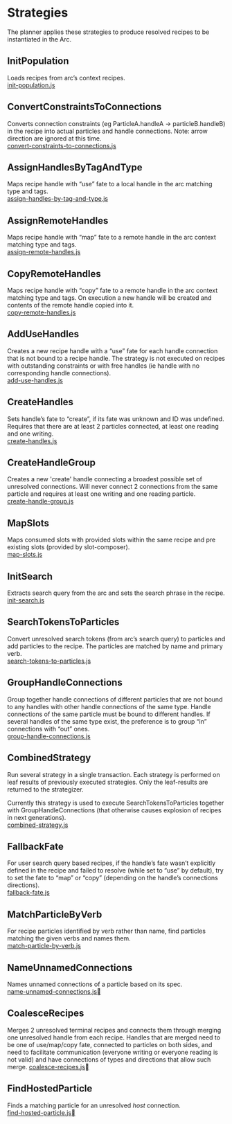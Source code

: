 # Strategies

The planner applies these strategies to produce resolved recipes to be instantiated in the Arc.

## InitPopulation
Loads recipes from arc’s context recipes.<br/>
[init-population.js](https://github.com/PolymerLabs/arcs/blob/master/runtime/strategies/init-population.js)

## ConvertConstraintsToConnections
Converts connection constraints (eg ParticleA.handleA -> particleB.handleB) in the recipe into actual particles and handle connections.
Note: arrow direction are ignored at this time.<br/>
[convert-constraints-to-connections.js](https://github.com/PolymerLabs/arcs/blob/master/runtime/strategies/convert-constraints-to-connections.js)

## AssignHandlesByTagAndType
Maps recipe handle with “use” fate to a local handle in the arc matching type and tags.<br/>
[assign-handles-by-tag-and-type.js](https://github.com/PolymerLabs/arcs/blob/master/runtime/strategies/assign-handles-by-tag-and-type.js)

## AssignRemoteHandles
Maps recipe handle with “map” fate to a remote handle in the arc context matching type and tags.<br/>
[assign-remote-handles.js](https://github.com/PolymerLabs/arcs/blob/master/runtime/strategies/assign-remote-handles.js)

## CopyRemoteHandles
Maps recipe handle with “copy” fate to a remote handle in the arc context matching type and tags. On execution a new handle will be created and contents of the remote handle copied into it.<br/>
[copy-remote-handles.js](https://github.com/PolymerLabs/arcs/blob/master/runtime/strategies/copy-remote-handles.js)

## AddUseHandles
Creates a new recipe handle with a “use” fate for each handle connection that is not bound to a recipe handle.
The strategy is not executed on recipes with outstanding constraints or with free handles (ie handle with no corresponding handle connections).<br/>
[add-use-handles.js](https://github.com/PolymerLabs/arcs/blob/master/runtime/strategies/add-use-handles.js)

## CreateHandles
Sets handle’s fate to “create”, if its fate was unknown and ID was undefined.
Requires that there are at least 2 particles connected, at least one reading and one writing.<br/>
[create-handles.js](https://github.com/PolymerLabs/arcs/blob/master/runtime/strategies/create-handles.js)

## CreateHandleGroup
Creates a new 'create' handle connecting a broadest possible set of unresolved connections.
Will never connect 2 connections from the same particle and requires at least one writing and one reading particle.<br/>
[create-handle-group.js](https://github.com/PolymerLabs/arcs/blob/master/runtime/strategies/create-handle-group.js)

## MapSlots
Maps consumed slots with provided slots within the same recipe and pre existing slots (provided by slot-composer).<br/>
[map-slots.js](https://github.com/PolymerLabs/arcs/blob/master/runtime/strategies/map-slots.js)

## InitSearch
Extracts search query from the arc and sets the search phrase in the recipe.<br/>
[init-search.js](https://github.com/PolymerLabs/arcs/blob/master/runtime/strategies/init-search.js)

## SearchTokensToParticles
Convert unresolved search tokens (from arc’s search query) to particles and add particles to the recipe.
The particles are matched by name and primary verb.<br/>
[search-tokens-to-particles.js](https://github.com/PolymerLabs/arcs/blob/master/runtime/strategies/search-tokens-to-particles.js)

## GroupHandleConnections
Group together handle connections of different particles that are not bound to any handles with other handle connections of the same type.
Handle connections of the same particle must be bound to different handles. If several handles of the same type exist, the preference is to group “in” connections with “out” ones.<br/>
[group-handle-connections.js](https://github.com/PolymerLabs/arcs/blob/master/runtime/strategies/group-handle-connections.js)

## CombinedStrategy
Run several strategy in a single transaction.
Each strategy is performed on leaf results of previously executed strategies. Only the leaf-results are returned to the strategizer.

Currently this strategy is used to execute SearchTokensToParticles together with GroupHandleConnections (that otherwise causes explosion of recipes in next generations).<br/>
[combined-strategy.js](https://github.com/PolymerLabs/arcs/blob/master/runtime/strategies/combined-strategy.js)

## FallbackFate
For user search query based recipes, if the handle’s fate wasn’t explicitly defined in the recipe and failed to resolve (while set to “use” by default), try to set the fate to “map” or “copy” (depending on the handle’s connections directions).<br/>
[fallback-fate.js](https://github.com/PolymerLabs/arcs/blob/master/runtime/strategies/fallback-fate.js)

## MatchParticleByVerb
For recipe particles identified by verb rather than name, find particles matching the given verbs and names them.<br/>
[match-particle-by-verb.js](https://github.com/PolymerLabs/arcs/blob/master/runtime/strategies/match-particle-by-verb.js)

## NameUnnamedConnections
Names unnamed connections of a particle based on its spec.<br/>
[name-unnamed-connections.js](https://github.com/PolymerLabs/arcs/blob/master/runtime/strategies/name-unnamed-connections.js)

## CoalesceRecipes
Merges 2 unresolved terminal recipes and connects them through merging one unresolved handle from each recipe.
Handles that are merged need to be one of use/map/copy fate, connected to particles on both sides, and need to facilitate communication (everyone writing or everyone reading is not valid) and have connections of types and directions that allow such merge.
[coalesce-recipes.js](https://github.com/PolymerLabs/arcs/blob/master/runtime/strategies/coalesce-recipes.js)

## FindHostedParticle
Finds a matching particle for an unresolved _host_ connection.<br/>
[find-hosted-particle.js](https://github.com/PolymerLabs/arcs/blob/master/runtime/strategies/find-hosted-particle.js)
